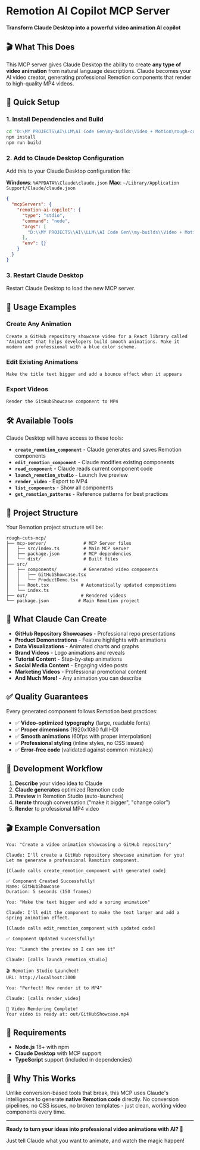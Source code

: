 # Remotion AI Copilot MCP Server

**Transform Claude Desktop into a powerful video animation AI copilot**

## 🎬 What This Does

This MCP server gives Claude Desktop the ability to create **any type of video animation** from natural language descriptions. Claude becomes your AI video creator, generating professional Remotion components that render to high-quality MP4 videos.

## 🚀 Quick Setup

### 1. Install Dependencies and Build

```bash
cd "D:\MY PROJECTS\AI\LLM\AI Code Gen\my-builds\Video + Motion\rough-cuts-mcp\mcp-server"
npm install
npm run build
```

### 2. Add to Claude Desktop Configuration

Add this to your Claude Desktop configuration file:

**Windows**: `%APPDATA%\Claude\claude.json`
**Mac**: `~/Library/Application Support/Claude/claude.json`

```json
{
  "mcpServers": {
    "remotion-ai-copilot": {
      "type": "stdio",
      "command": "node",
      "args": [
        "D:\\MY PROJECTS\\AI\\LLM\\AI Code Gen\\my-builds\\Video + Motion\\rough-cuts-mcp\\mcp-server\\dist\\index.js"
      ],
      "env": {}
    }
  }
}
```

### 3. Restart Claude Desktop

Restart Claude Desktop to load the new MCP server.

## 🎯 Usage Examples

### Create Any Animation
```
Create a GitHub repository showcase video for a React library called "AnimateX" that helps developers build smooth animations. Make it modern and professional with a blue color scheme.
```

### Edit Existing Animations  
```
Make the title text bigger and add a bounce effect when it appears
```

### Export Videos
```
Render the GitHubShowcase component to MP4
```

## 🛠️ Available Tools

Claude Desktop will have access to these tools:

- **`create_remotion_component`** - Claude generates and saves Remotion components
- **`edit_remotion_component`** - Claude modifies existing components  
- **`read_component`** - Claude reads current component code
- **`launch_remotion_studio`** - Launch live preview
- **`render_video`** - Export to MP4
- **`list_components`** - Show all components
- **`get_remotion_patterns`** - Reference patterns for best practices

## 📁 Project Structure

Your Remotion project structure will be:

```
rough-cuts-mcp/
├── mcp-server/              # MCP Server files
│   ├── src/index.ts         # Main MCP server
│   ├── package.json         # MCP dependencies
│   └── dist/                # Built files
├── src/
│   ├── components/          # Generated video components
│   │   ├── GitHubShowcase.tsx
│   │   └── ProductDemo.tsx
│   ├── Root.tsx            # Automatically updated compositions
│   └── index.ts
├── out/                    # Rendered videos
└── package.json           # Main Remotion project
```

## 🎨 What Claude Can Create

- **GitHub Repository Showcases** - Professional repo presentations
- **Product Demonstrations** - Feature highlights with animations  
- **Data Visualizations** - Animated charts and graphs
- **Brand Videos** - Logo animations and reveals
- **Tutorial Content** - Step-by-step animations
- **Social Media Content** - Engaging video posts
- **Marketing Videos** - Professional promotional content
- **And Much More!** - Any animation you can describe

## ✅ Quality Guarantees

Every generated component follows Remotion best practices:

- ✅ **Video-optimized typography** (large, readable fonts)
- ✅ **Proper dimensions** (1920x1080 full HD)
- ✅ **Smooth animations** (60fps with proper interpolation)
- ✅ **Professional styling** (inline styles, no CSS issues)
- ✅ **Error-free code** (validated against common mistakes)

## 🔧 Development Workflow

1. **Describe** your video idea to Claude
2. **Claude generates** optimized Remotion code
3. **Preview** in Remotion Studio (auto-launches)
4. **Iterate** through conversation ("make it bigger", "change color")
5. **Render** to professional MP4 video

## 🎬 Example Conversation

```
You: "Create a video animation showcasing a GitHub repository"

Claude: I'll create a GitHub repository showcase animation for you! Let me generate a professional Remotion component.

[Claude calls create_remotion_component with generated code]

✅ Component Created Successfully!
Name: GitHubShowcase
Duration: 5 seconds (150 frames)

You: "Make the text bigger and add a spring animation"

Claude: I'll edit the component to make the text larger and add a spring animation effect.

[Claude calls edit_remotion_component with updated code]

✅ Component Updated Successfully!

You: "Launch the preview so I can see it"

Claude: [calls launch_remotion_studio]

🎬 Remotion Studio Launched!
URL: http://localhost:3000

You: "Perfect! Now render it to MP4"

Claude: [calls render_video]

🎥 Video Rendering Complete!
Your video is ready at: out/GitHubShowcase.mp4
```

## 🚨 Requirements

- **Node.js** 18+ with npm
- **Claude Desktop** with MCP support
- **TypeScript** support (included in dependencies)

## 🎯 Why This Works

Unlike conversion-based tools that break, this MCP uses Claude's intelligence to generate **native Remotion code** directly. No conversion pipelines, no CSS issues, no broken templates - just clean, working video components every time.

---

**Ready to turn your ideas into professional video animations with AI? 🚀**

Just tell Claude what you want to animate, and watch the magic happen!
